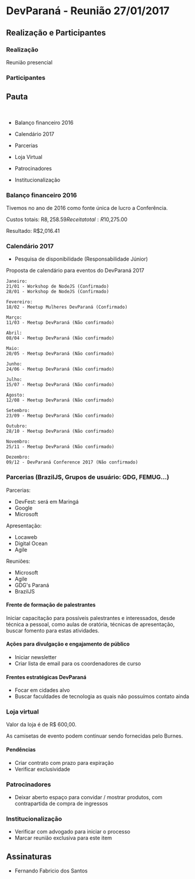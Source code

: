 # DevParaná - Reunião 27/01/2017

## Realização e Participantes
### Realização
Reunião presencial

### Participantes


## Pauta
​
* Balanço financeiro 2016

* Calendário 2017

* Parcerias

* Loja Virtual

* Patrocinadores

* Institucionalização

### Balanço financeiro 2016

Tivemos no ano de 2016 como fonte única de lucro a Conferência.

Custos totais: R$8,258.59
Receita total: R$10,275.00

Resultado: R$2,016.41


### Calendário 2017

- Pesquisa de disponibilidade (Responsabilidade Júnior)


Proposta de calendário para eventos do DevParaná 2017

```
Janeiro:
21/01 - Workshop de NodeJS (Confirmado)
28/01 - Workshop de NodeJS (Confirmado)

Fevereiro:
18/02 - Meetup Mulheres DevParaná (Confirmado)

Março:
11/03 - Meetup DevParaná (Não confirmado)

Abril:
08/04 - Meetup DevParaná (Não confirmado)

Maio:
20/05 - Meetup DevParaná (Não confirmado)

Junho:
24/06 - Meetup DevParaná (Não confirmado)

Julho:
15/07 - Meetup DevParaná (Não confirmado)

Agosto:
12/08 - Meetup DevParaná (Não confirmado)

Setembro:
23/09 - Meetup DevParaná (Não confirmado)

Outubro:
28/10 - Meetup DevParaná (Não confirmado)

Novembro:
25/11 - Meetup DevParaná (Não confirmado)

Dezembro:
09/12 - DevParaná Conference 2017 (Não confirmado)
```

### Parcerias (BrazilJS, Grupos de usuário: GDG, FEMUG...)

Parcerias:
- DevFest: será em Maringá
- Google
- Microsoft

Apresentação:
- Locaweb
- Digital Ocean
- Agile 

Reuniões:
- Microsoft
- Agile
- GDG's Paraná
- BrazilJS

#### Frente de formação de palestrantes

Iniciar capacitação para possíveis palestrantes e interessados, desde técnica a pessoal, como aulas de oratória, técnicas de apresentação, buscar fomento para estas atividades.

#### Ações para divulgação e engajamento de público

 - Iniciar newsletter
 - Criar lista de email para os coordenadores de curso

#### Frentes estratégicas DevParaná

- Focar em cidades alvo
- Buscar faculdades de tecnologia as quais não possuímos contato ainda

### Loja virtual

Valor da loja é de R$ 600,00.

As camisetas de evento podem continuar sendo fornecidas pelo Burnes.

#### Pendências
- Criar contrato com prazo para expiração
- Verificar exclusividade

### Patrocinadores
- Deixar aberto espaço para convidar / mostrar produtos, com contrapartida de compra de ingressos

### Institucionalização
- Verificar com advogado para iniciar o processo
- Marcar reunião exclusiva para este item

## Assinaturas
- Fernando Fabricio dos Santos
